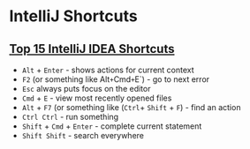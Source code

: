 # IntelliJ Shortcuts

## [Top 15 IntelliJ IDEA Shortcuts](https://blog.jetbrains.com/idea/2020/03/top-15-intellij-idea-shortcuts/)

* `Alt` + `Enter` - shows actions for current context
* `F2` (or something like Alt` + `Cmd` + `E`) - go to next error
* `Esc` always puts focus on the editor
* `Cmd` + `E` - view most recently opened files
* `Alt` + `F7` (or something like (`Ctrl`+ `Shift` + `F`) - find an action
* `Ctrl Ctrl` - run something
* `Shift` + `Cmd` + `Enter` - complete current statement
* `Shift Shift` - search everywhere

